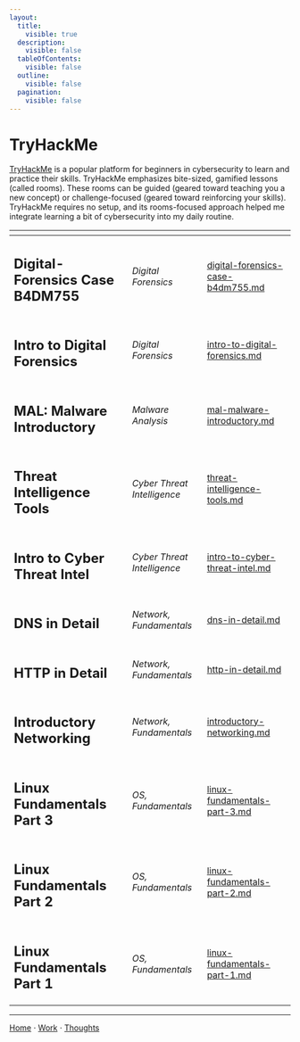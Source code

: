 ```yaml
---
layout:
  title:
    visible: true
  description:
    visible: false
  tableOfContents:
    visible: false
  outline:
    visible: false
  pagination:
    visible: false
---
```


# TryHackMe

[TryHackMe](https://tryhackme.com/) is a popular platform for beginners in cybersecurity to learn and practice their skills. TryHackMe emphasizes bite-sized, gamified lessons (called rooms). These rooms can be guided (geared toward teaching you a new concept) or challenge-focused (geared toward reinforcing your skills). TryHackMe requires no setup, and its rooms-focused approach helped me integrate learning a bit of cybersecurity into my daily routine.

<table data-view="cards"><thead><tr><th></th><th></th><th data-hidden data-card-target data-type="content-ref"></th></tr></thead><tbody>
<tr><td><h2>Digital-Forensics Case B4DM755</h2></td><td><em>Digital Forensics</em></td><td><a href="digital-forensics-case-b4dm755.md">digital-forensics-case-b4dm755.md</a></td></tr>
<tr><td><h2>Intro to Digital Forensics</h2></td><td><em>Digital Forensics</em></td><td><a href="intro-to-digital-forensics.md">intro-to-digital-forensics.md</a></td></tr>
<tr><td><h2>MAL: Malware Introductory</h2></td><td><em>Malware Analysis</em></td><td><a href="mal-malware-introductory.md">mal-malware-introductory.md</a></td></tr><tr><td><h2>Threat Intelligence Tools</h2></td><td><em>Cyber Threat Intelligence</em></td><td><a href="threat-intelligence-tools.md">threat-intelligence-tools.md</a></td></tr>
<tr><td><h2>Intro to Cyber Threat Intel</h2></td><td><em>Cyber Threat Intelligence</em></td><td><a href="intro-to-cyber-threat-intel.md">intro-to-cyber-threat-intel.md</a></td></tr>
<tr><td><h2>DNS in Detail</h2></td><td><em>Network, Fundamentals</em></td><td><a href="dns-in-detail.md">dns-in-detail.md</a></td></tr><tr><td><h2>HTTP in Detail</h2></td><td><em>Network, Fundamentals</em></td><td><a href="http-in-detail.md">http-in-detail.md</a></td></tr><tr><td><h2>Introductory Networking</h2></td><td><em>Network, Fundamentals</em></td><td><a href="introductory-networking.md">introductory-networking.md</a></td></tr><tr><td><h2>Linux Fundamentals Part 3</h2></td><td><em>OS, Fundamentals</em></td><td><a href="linux-fundamentals-part-3.md">linux-fundamentals-part-3.md</a></td></tr><tr><td><h2>Linux Fundamentals Part 2</h2></td><td><em>OS, Fundamentals</em></td><td><a href="linux-fundamentals-part-2.md">linux-fundamentals-part-2.md</a></td></tr><tr><td><h2>Linux Fundamentals Part 1</h2></td><td><em>OS, Fundamentals</em></td><td><a href="linux-fundamentals-part-1.md">linux-fundamentals-part-1.md</a></td></tr></tbody></table>

***

[Home](https://app.gitbook.com/o/0kO27okC5uVB9ALX3rho/s/036xtfEIzcEdGegONXWM/) ⋅ [Work](https://app.gitbook.com/o/0kO27okC5uVB9ALX3rho/s/WaFS755Q4sf02CxLcghQ/) ⋅ [Thoughts](https://app.gitbook.com/o/0kO27okC5uVB9ALX3rho/s/s4QQPMntQ25hmJToKSOu/)

